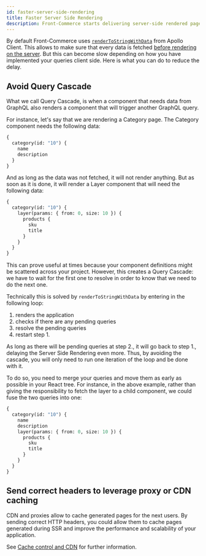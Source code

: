 ```yaml
---
id: faster-server-side-rendering
title: Faster Server Side Rendering
description: Front-Commerce starts delivering server-side rendered page to users as soon as every data needed on the page has been received. The way you implement GraphQL queries client side directly impacts the "Time To First Byte" of your application. This guide contains good practice to deliver pages as fast as possible.
---
```


By default Front-Commerce uses [`renderToStringWithData`](https://www.apollographql.com/docs/react/performance/server-side-rendering/#using-rendertostringwithdata) from Apollo Client. This allows to make sure that every data is fetched [before rendering on the server](/docs/advanced/theme/server-side-rendering.html). But this can become slow depending on how you have implemented your queries client side. Here is what you can do to reduce the delay.

## Avoid Query Cascade

What we call Query Cascade, is when a component that needs data from GraphQL also renders a component that will trigger another GraphQL query.

For instance, let's say that we are rendering a Category page. The Category component needs the following data:

```graphql
{
  category(id: "10") {
    name
    description
  }
}
```

And as long as the data was not fetched, it will not render anything. But as soon as it is done, it will render a Layer component that will need the following data:

```graphql
{
  category(id: "10") {
    layer(params: { from: 0, size: 10 }) {
      products {
        sku
        title
      }
    }
  }
}
```

This can prove useful at times because your component definitions might be scattered across your project. However, this creates a Query Cascade: we have to wait for the first one to resolve in order to know that we need to do the next one.

Technically this is solved by `renderToStringWithData` by entering in the following loop:

1. renders the application
2. checks if there are any pending queries
3. resolve the pending queries
4. restart step 1.

As long as there will be pending queries at step 2., it will go back to step 1., delaying the Server Side Rendering even more. Thus, by avoiding the cascade, you will only need to run one iteration of the loop and be done with it.

To do so, you need to merge your queries and move them as early as possible in your React tree. For instance, in the above example, rather than giving the responsibility to fetch the layer to a child component, we could fuse the two queries into one:

```graphql
{
  category(id: "10") {
    name
    description
    layer(params: { from: 0, size: 10 }) {
      products {
        sku
        title
      }
    }
  }
}
```

## Send correct headers to leverage proxy or CDN caching

CDN and proxies allow to cache generated pages for the next users. By sending correct HTTP headers, you could allow them to cache pages generated during SSR and improve the performance and scalability of your application.

See [Cache control and CDN](/docs/advanced/performance/cache-control-and-cdn.html) for further information.
